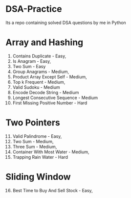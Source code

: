 # DSA-Practice
Its a repo containing solved DSA questions by me in Python

# Array and Hashing
1. Contains Duplicate - Easy,
2. Is Anagram - Easy,
3. Two Sum - Easy
4. Group Anagrams - Medium,
5. Product Array Except Self - Medium,
6. Top k Frequent - Medium,
7. Valid Sudoku - Medium
8. Encode Decode String - Medium
9. Longest Consecutive Sequence - Medium
10. First Missing Positive Number - Hard

# Two Pointers
11. Valid Palindrome - Easy,
12. Two Sum - Medium,
13. Three Sum - Medium,
14. Container With Most Water - Medium, 
15. Trapping Rain Water - Hard

# Sliding Window
16. Best Time to Buy And Sell Stock - Easy,

